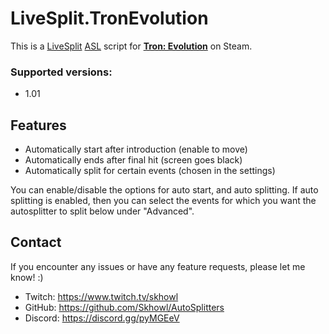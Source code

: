 # LiveSplit.TronEvolution
This is a [LiveSplit](http://livesplit.github.io) [ASL](https://github.com/LiveSplit/LiveSplit/blob/master/Documentation/Auto-Splitters.md) script for **[Tron: Evolution](https://en.wikipedia.org/wiki/Tron:_Evolution)** on Steam.

### Supported versions:
- 1.01

## Features
- Automatically start after introduction (enable to move)
- Automatically ends after final hit (screen goes black)
- Automatically split for certain events (chosen in the settings)

You can enable/disable the options for auto start, and auto splitting. If auto splitting is enabled, then you can select the events for which you want the autosplitter to split below under "Advanced".

## Contact
If you encounter any issues or have any feature requests, please let me know! :)
- Twitch: https://www.twitch.tv/skhowl
- GitHub: https://github.com/Skhowl/AutoSplitters
- Discord: https://discord.gg/pyMGEeV